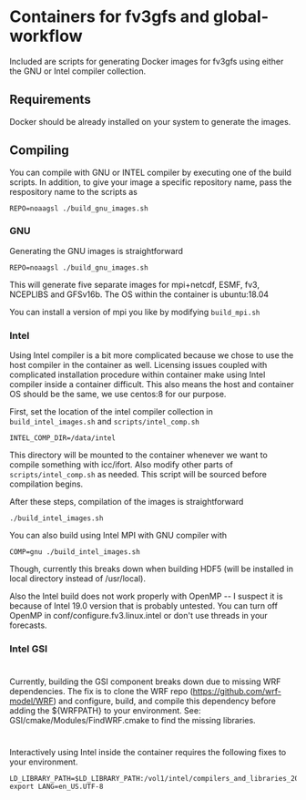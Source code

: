 # Containers for fv3gfs and global-workflow

Included are scripts for generating Docker images for fv3gfs using either the GNU or Intel compiler collection.

## Requirements
Docker should be already installed on your system to generate the images.

## Compiling

You can compile with GNU or INTEL compiler by executing one of the build scripts.
In addition, to give your image a specific repository name, pass the respository name to the scripts as
    
    REPO=noaagsl ./build_gnu_images.sh

### GNU

Generating the GNU images is straightforward

    REPO=noaagsl ./build_gnu_images.sh

This will generate five separate images for mpi+netcdf, ESMF, fv3, NCEPLIBS and GFSv16b.
The OS within the container is ubuntu:18.04

You can install a version of mpi you like by modifying `build_mpi.sh`

### Intel

Using Intel compiler is a bit more complicated because we chose to use the host compiler in the container as well.
Licensing issues coupled with complicated installation procedure within container make using Intel compiler
inside a container difficult. This also means the host and container OS should be the same, we use centos:8
for our purpose.

First, set the location of the intel compiler collection in `build_intel_images.sh` and `scripts/intel_comp.sh`

    INTEL_COMP_DIR=/data/intel

This directory will be mounted to the container whenever we want to compile something with icc/ifort.
Also modify other parts of `scripts/intel_comp.sh` as needed. This script will be sourced before compilation begins.

After these steps, compilation of the images is straightforward

    ./build_intel_images.sh

You can also build using Intel MPI with GNU compiler with

    COMP=gnu ./build_intel_images.sh

Though, currently this breaks down when building HDF5 (will be installed in local directory instead of /usr/local).

Also the Intel build does not work properly with OpenMP -- I suspect it is because of Intel 19.0 version that is probably
untested. You can turn off OpenMP in conf/configure.fv3.linux.intel or don't use threads in your forecasts.


### Intel GSI

# 
Currently, building the GSI component breaks down due to missing WRF dependencies. The fix is to clone the WRF repo (https://github.com/wrf-model/WRF) and configure, build, and compile this dependency before adding the ${WRFPATH} to your environment. See: GSI/cmake/Modules/FindWRF.cmake to find the missing libraries.

# 

Interactively using Intel inside the container requires the following fixes to your environment.

    LD_LIBRARY_PATH=$LD_LIBRARY_PATH:/vol1/intel/compilers_and_libraries_2020.2.254/linux/mpi/intel64/libfabric/lib/
    export LANG=en_US.UTF-8


